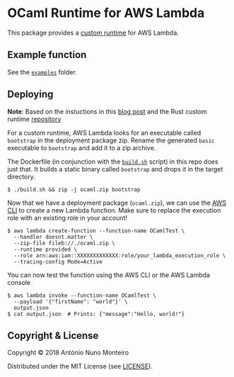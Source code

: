 # OCaml Runtime for AWS Lambda

This package provides a [custom
runtime](https://docs.aws.amazon.com/lambda/latest/dg/runtimes-custom.html) for
AWS Lambda.

## Example function

See the [`examples`](./examples) folder.

## Deploying

**Note**: Based on the instuctions in this [blog
post](https://aws.amazon.com/blogs/opensource/rust-runtime-for-aws-lambda/) and
the Rust custom runtime
[repository](https://github.com/awslabs/aws-lambda-rust-runtime)

For a custom runtime, AWS Lambda looks for an executable called `bootstrap` in
the deployment package zip. Rename the generated `basic` executable to
`bootstrap` and add it to a zip archive.

The Dockerfile (in conjunction with the [`build.sh`](./build.sh) script) in this
repo does just that. It builds a static binary called `bootstrap` and drops it
in the target directory.

```shell
$ ./build.sh && zip -j ocaml.zip bootstrap
```

Now that we have a deployment package (`ocaml.zip`), we can use the [AWS
CLI](https://aws.amazon.com/cli/) to create a new Lambda function. Make sure to
replace the execution role with an existing role in your account!

```shell
$ aws lambda create-function --function-name OCamlTest \
  --handler doesnt.matter \
  --zip-file fileb://./ocaml.zip \
  --runtime provided \
  --role arn:aws:iam::XXXXXXXXXXXXX:role/your_lambda_execution_role \
  --tracing-config Mode=Active
```

You can now test the function using the AWS CLI or the AWS Lambda console

```shell
$ aws lambda invoke --function-name OCamlTest \
  --payload '{"firstName": "world"}' \
  output.json
$ cat output.json  # Prints: {"message":"Hello, world!"}
```

## Copyright & License

Copyright © 2018 António Nuno Monteiro

Distributed under the MIT License (see [LICENSE](./LICENSE)).
